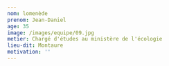 ```yaml
---
nom: lomenède
prenom: Jean-Daniel
age: 35
image: /images/equipe/09.jpg
metier: Chargé d'études au ministère de l'écologie
lieu-dit: Montaure
motivation: ''
---
```


